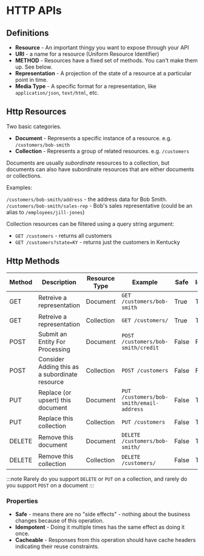 # HTTP APIs

## Definitions

- **Resource** - An important thingy you want to expose through your API
- **URI** - a name for a resource (Uniform Resource Identifier)
- **METHOD** - Resources have a fixed set of methods. You can't make them up. See below.
- **Representation** - A projection of the state of a resource at a particular point in time.
- **Media Type** - A specific format for a representation, like `application/json`, `text/html`, etc.

## Http Resources

Two basic categories.

- **Document** - Represents a specific instance of a resource. e.g. `/customers/bob-smith`
- **Collection** - Represents a group of related resources. e.g. `/customers`

Documents are usually *subordinate* resources to a collection, but documents can also have subordinate resources that are either documents
or collections.

Examples:

`/customers/bob-smith/address` - the address data for Bob Smith.
`/customers/bob-smith/sales-rep` - Bob's sales representative (could be an alias to `/employees/jill-jones`)

Collection resources can be filtered using a query string argument:

- `GET /customers` - returns all customers
- `GET /customers?state=KY` - returns just the customers in Kentucky


## Http Methods

| Method | Description | Resource Type | Example | Safe | Idempotent | Cacheable |
| --- | --- | --- | --- | --- | --- | --- |
| GET | Retreive a representation | Document | `GET /customers/bob-smith` | True | True | True |
| GET | Retreive a representation | Collection | `GET /customers/` | True | True | True |
| POST | Submit an Entity For Processing | Document | `POST /customers/bob-smith/credit` | False | False | False |
| POST | Consider Adding this as a subordinate resource | Collection | `POST /customers` | False | False | False* |
| PUT | Replace (or upsert) this document | Document | `PUT /customers/bob-smith/email-address` | False | True | False |
| PUT | Replace this collection | Collection | `PUT /customers` | False | True | False |
| DELETE | Remove this document | Document | `DELETE /customers/bob-smith/` | False | True | False |
| DELETE | Remove this collection | Collection | `DELETE /customers/` | False | True | False |

:::note 
Rarely do you support `DELETE` or `PUT` on a collection, and rarely do you support `POST` on a document
:::

### Properties

- **Safe** - means there are no "side effects" - nothing about the business changes because of this operation.
- **Idempotent** - Doing it multiple times has the same effect as doing it once.
- **Cacheable** - Responses from this operation should have cache headers indicating their reuse constraints.





